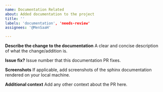 ```yaml
---
name: Documentation Related
about: Added documentation to the project
title: ''
labels: 'documentation', 'needs-review'
assignees: '@MenSaaH'

---
```


**Describe the change to the documentation**
A clear and concise description of what the change/addition is.

**Issue fix?**
Issue number that this documentation PR fixes.

**Screenshots**
If applicable, add screenshots of the sphinx documentation rendered on your local machine.

**Additional context**
Add any other context about the PR here.
